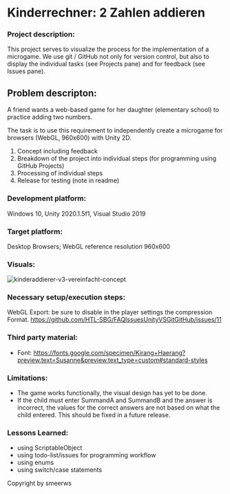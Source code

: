 # Kinderrechner: 2 Zahlen addieren

### Project description: 
This project serves to visualize the process for the implementation of a microgame. We use git / GitHub not only for version control, but also to display the individual tasks (see Projects pane) and for feedback (see Issues pane). 

## Problem descripton: 
A friend wants a web-based game for her daughter (elementary school) to practice adding two numbers.

The task is to use this requirement to independently create a microgame for browsers (WebGL, 960x600) with Unity 2D.
1. Concept including feedback
2. Breakdown of the project into individual steps (for programming using GitHub Projects)
3. Processing of individual steps
4. Release for testing (note in readme)

### Development platform: 
Windows 10, Unity 2020.1.5f1, Visual Studio 2019

### Target platform: 
Desktop Browsers; WebGL reference resolution 960x600 

### Visuals: 
![kinderaddierer-v3-vereinfacht-concept](https://user-images.githubusercontent.com/28704310/123055170-e497a300-d405-11eb-863f-65851a63aadf.jpg)

### Necessary setup/execution steps: 
WebGL Export: be sure to disable in the player settings the compression Format. https://github.com/HTL-SBG/FAQIssuesUnityVSGitGitHub/issues/11

### Third party material: 
- Font: https://fonts.google.com/specimen/Kirang+Haerang?preview.text=Susanne&preview.text_type=custom#standard-styles

### Limitations: 
- The game works functionally, the visual design has yet to be done. 
- If the child must enter SummandA and SummandB and the answer is incorrect, the values ​​for the correct answers are not based on what the child entered. This should be fixed in a future release.

### Lessons Learned: 
- using ScriptableObject
- using todo-list/issues for programming workflow
- using enums
- using switch/case statements

Copyright by smeerws
